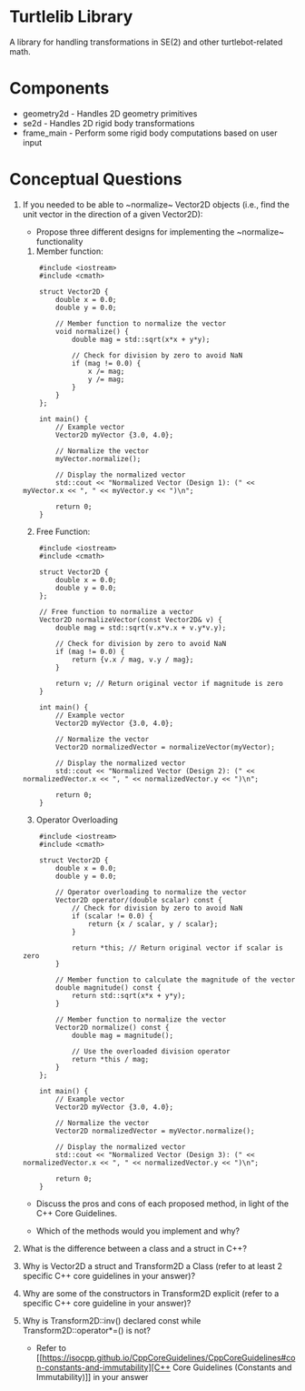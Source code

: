 # Turtlelib Library
A library for handling transformations in SE(2) and other turtlebot-related math.

# Components
- geometry2d - Handles 2D geometry primitives
- se2d - Handles 2D rigid body transformations
- frame_main - Perform some rigid body computations based on user input

# Conceptual Questions
1. If you needed to be able to ~normalize~ Vector2D objects (i.e., find the unit vector in the direction of a given Vector2D):
   - Propose three different designs for implementing the ~normalize~ functionality
   
   1. Member function:
    ```
        #include <iostream>
        #include <cmath>

        struct Vector2D {
            double x = 0.0;
            double y = 0.0;

            // Member function to normalize the vector
            void normalize() {
                double mag = std::sqrt(x*x + y*y);

                // Check for division by zero to avoid NaN
                if (mag != 0.0) {
                    x /= mag;
                    y /= mag;
                }
            }
        };

        int main() {
            // Example vector
            Vector2D myVector {3.0, 4.0};

            // Normalize the vector
            myVector.normalize();

            // Display the normalized vector
            std::cout << "Normalized Vector (Design 1): (" << myVector.x << ", " << myVector.y << ")\n";

            return 0;
        }

    ```

   2. Free Function:

    ```
        #include <iostream>
        #include <cmath>

        struct Vector2D {
            double x = 0.0;
            double y = 0.0;
        };

        // Free function to normalize a vector
        Vector2D normalizeVector(const Vector2D& v) {
            double mag = std::sqrt(v.x*v.x + v.y*v.y);

            // Check for division by zero to avoid NaN
            if (mag != 0.0) {
                return {v.x / mag, v.y / mag};
            }

            return v; // Return original vector if magnitude is zero
        }

        int main() {
            // Example vector
            Vector2D myVector {3.0, 4.0};

            // Normalize the vector
            Vector2D normalizedVector = normalizeVector(myVector);

            // Display the normalized vector
            std::cout << "Normalized Vector (Design 2): (" << normalizedVector.x << ", " << normalizedVector.y << ")\n";

            return 0;
        }

    ```

    3. Operator Overloading
    ```
        #include <iostream>
        #include <cmath>

        struct Vector2D {
            double x = 0.0;
            double y = 0.0;

            // Operator overloading to normalize the vector
            Vector2D operator/(double scalar) const {
                // Check for division by zero to avoid NaN
                if (scalar != 0.0) {
                    return {x / scalar, y / scalar};
                }

                return *this; // Return original vector if scalar is zero
            }

            // Member function to calculate the magnitude of the vector
            double magnitude() const {
                return std::sqrt(x*x + y*y);
            }

            // Member function to normalize the vector
            Vector2D normalize() const {
                double mag = magnitude();

                // Use the overloaded division operator
                return *this / mag;
            }
        };

        int main() {
            // Example vector
            Vector2D myVector {3.0, 4.0};

            // Normalize the vector
            Vector2D normalizedVector = myVector.normalize();

            // Display the normalized vector
            std::cout << "Normalized Vector (Design 3): (" << normalizedVector.x << ", " << normalizedVector.y << ")\n";

            return 0;
        }

    ```

   - Discuss the pros and cons of each proposed method, in light of the C++ Core Guidelines.

   - Which of the methods would you implement and why?

2. What is the difference between a class and a struct in C++?


3. Why is Vector2D a struct and Transform2D a Class (refer to at least 2 specific C++ core guidelines in your answer)?


4. Why are some of the constructors in Transform2D explicit (refer to a specific C++ core guideline in your answer)?


5. Why is Transform2D::inv() declared const while Transform2D::operator*=() is not?
   - Refer to [[https://isocpp.github.io/CppCoreGuidelines/CppCoreGuidelines#con-constants-and-immutability][C++ Core Guidelines (Constants and Immutability)]] in your answer
